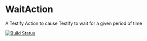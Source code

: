 # WaitAction 
A Testify Action to cause Testify to wait for a given period of time

[![Build Status](https://travis-ci.org/testify/WaitAction.svg?branch=master)](https://travis-ci.org/testify/WaitAction)
